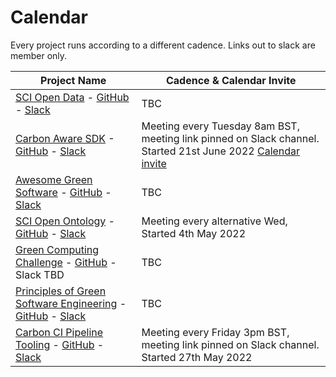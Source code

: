 # Calendar
Every project runs according to a different cadence. Links out to slack are member only.

| Project Name                             | Cadence & Calendar Invite |
|------------------------------------------|---------|
| [SCI Open Data](https://greensoftware.foundation/projects/sci-open-data) - [GitHub](https://github.com/Green-Software-Foundation/sci-data) - [Slack](https://greensoftwarefdn.slack.com/archives/C02LW83D5CJ) | TBC     |
| [Carbon Aware SDK](https://greensoftware.foundation/projects/carbon-aware-sdk) - [GitHub](https://github.com/Green-Software-Foundation/carbon-aware-sdk) - [Slack](https://greensoftwarefdn.slack.com/archives/C02JRAV4QEP) | Meeting every Tuesday 8am BST, meeting link pinned on Slack channel. Started 21st June 2022 [Calendar invite](https://zoom.us/meeting/tJcuc-uvpjMuEteq2zvXIv_-bngFHFQehHet/ics?icsToken=98tyKuCrrT8oHdydtBGERowqA4-ga-3xiFxbj7dYjU3_FRh6dDy7NOxFFJpZId3Y)     |
| [Awesome Green Software](https://greensoftware.foundation/projects/awesome-green-software) - [GitHub](https://github.com/Green-Software-Foundation/awesome-green-software) - [Slack](https://greensoftwarefdn.slack.com/archives/C02LHAW0KKQ) | TBC     |
| [SCI Open Ontology](https://greensoftware.foundation/projects/sci-open-ontology) - [GitHub](https://github.com/Green-Software-Foundation/SCI_open_ontology) - [Slack](https://greensoftwarefdn.slack.com/archives/C02T3NU896X) | Meeting every alternative Wed, Started 4th May 2022    |
| [Green Computing Challenge](https://greensoftware.foundation/projects/the-green-computing-grand-challenge-gc2) - [GitHub](https://github.com/Green-Software-Foundation/green-computing-grand-challenge) - Slack TBD | TBC     |
| [Principles of Green Software Engineering](https://greensoftware.foundation/projects/principles-of-green-software-engineering) - [GitHub](https://github.com/Green-Software-Foundation/green-software-principles) - [Slack](https://greensoftwarefdn.slack.com/archives/C036PLLATHC) | TBC     |
| [Carbon CI Pipeline Tooling](https://greensoftware.foundation/projects/carbon-ci-pipeline-tooling) - [GitHub](https://github.com/Green-Software-Foundation/Carbon_CI_Pipeline_Tooling) - [Slack](https://greensoftwarefdn.slack.com/archives/C038YRLD2NN) | Meeting every Friday 3pm BST, meeting link pinned on Slack channel. Started 27th May 2022    |
